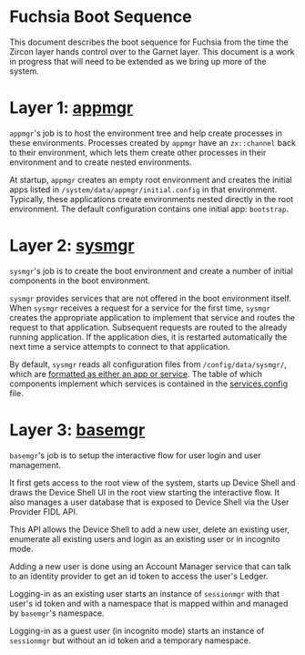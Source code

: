 Fuchsia Boot Sequence
=====================

This document describes the boot sequence for Fuchsia from the time the Zircon
layer hands control over to the Garnet layer.  This document is a work in
progress that will need to be extended as we bring up more of the system.

# Layer 1: [appmgr](/src/sys/appmgr)

`appmgr`'s job is to host the environment tree and help create
processes in these environments.  Processes created by `appmgr`
have an `zx::channel` back to their environment, which lets them create other
processes in their environment and to create nested environments.

At startup, `appmgr` creates an empty root environment and creates
the initial apps listed in `/system/data/appmgr/initial.config` in
that environment. Typically, these applications create environments nested
directly in the root environment. The default configuration contains one initial
app: `bootstrap`.

# Layer 2: [sysmgr](/src/sys/sysmgr/)

`sysmgr`'s job is to create the boot environment and create a number of
 initial components in the boot environment.

`sysmgr` provides services that are not offered in the boot environment itself.
When `sysmgr` receives a request for a service for the first time, `sysmgr`
creates the appropriate application to implement that service and routes the request
to that application. Subsequent requests are routed to the already running
application. If the application dies, it is restarted automatically
the next time a service attempts to connect to that application.

By default, `sysmgr` reads all configuration files from `/config/data/sysmgr/`,
which are [formatted as either an app or service](/src/sys/sysmgr/sysmgr-configuration.md).
The table of which components implement which services is contained in the
[services.config](/src/sys/sysmgr/config/services.config) file.


# Layer 3: [basemgr](/src/modular/bin/basemgr/)

`basemgr`'s job is to setup the interactive flow for user login and user
management.

It first gets access to the root view of the system, starts up Device Shell and
draws the Device Shell UI in the root view starting the interactive flow. It also
manages a user database that is exposed to Device Shell via the User Provider
FIDL API.

This API allows the Device Shell to add a new user, delete an existing user,
enumerate all existing users and login as an existing user or in incognito mode.

Adding a new user is done using an Account Manager service that can talk to an
identity provider to get an id token to access the user's Ledger.

Logging-in as an existing user starts an instance of `sessionmgr` with that
user's id token and with a namespace that is mapped within and managed by
`basemgr`'s namespace.

Logging-in as a guest user (in incognito mode) starts an instance of
`sessionmgr` but without an id token and a temporary namespace.

